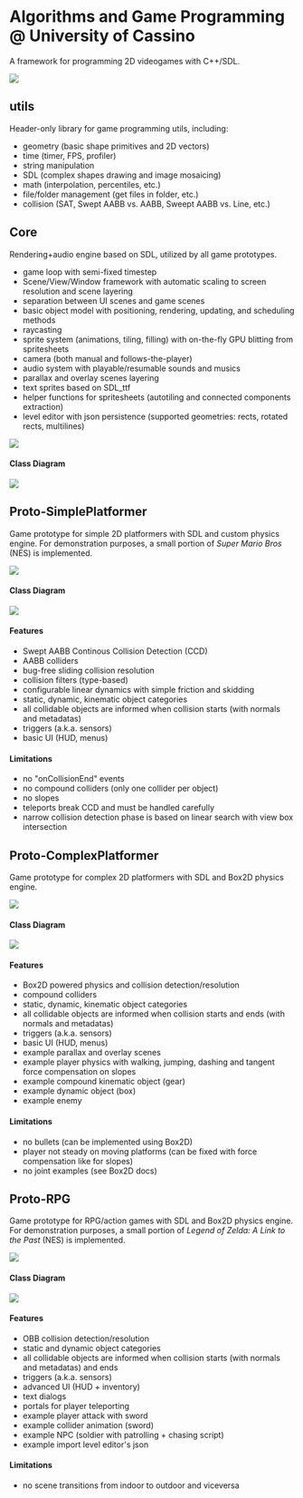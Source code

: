 # Algorithms and Game Programming @ University of Cassino

A framework for programming 2D videogames with C++/SDL.

<img src="https://github.com/abria/agpunicas/blob/main/cover.png">


## utils
Header-only library for game programming utils, including:
- geometry (basic shape primitives and 2D vectors)
- time (timer, FPS, profiler)
- string manipulation
- SDL (complex shapes drawing and image mosaicing)
- math (interpolation, percentiles, etc.)
- file/folder management (get files in folder, etc.)
- collision (SAT, Swept AABB vs. AABB, Sweept AABB vs. Line, etc.)

## Core
Rendering+audio engine based on SDL, utilized by all game prototypes.
- game loop with semi-fixed timestep
- Scene/View/Window framework with automatic scaling to screen resolution and scene layering
- separation between UI scenes and game scenes
- basic object model with positioning, rendering, updating, and scheduling methods
- raycasting
- sprite system (animations, tiling, filling) with on-the-fly GPU blitting from spritesheets
- camera (both manual and follows-the-player)
- audio system with playable/resumable sounds and musics
- parallax and overlay scenes layering
- text sprites based on SDL_ttf
- helper functions for spritesheets (autotiling and connected components extraction)
- level editor with json persistence (supported geometries: rects, rotated rects, multilines)

<img src="https://github.com/abria/agpunicas/blob/main/demo_leveleditor.png">

#### Class Diagram
<img src="https://github.com/abria/agpunicas/blob/main/classdiagram_Core.png">

## Proto-SimplePlatformer
Game prototype for simple 2D platformers with SDL and custom physics engine.
For demonstration purposes, a small portion of <i>Super Mario Bros</i> (NES) is implemented.

<img src="https://github.com/abria/agpunicas/blob/main/demo_SuperMarioBros.png">

#### Class Diagram
<img src="https://github.com/abria/agpunicas/blob/main/classdiagram_SimplePlatformer.png">

#### Features
- Swept AABB Continous Collision Detection (CCD)
- AABB colliders
- bug-free sliding collision resolution
- collision filters (type-based)
- configurable linear dynamics with simple friction and skidding
- static, dynamic, kinematic object categories
- all collidable objects are informed when collision starts (with normals and metadatas)
- triggers (a.k.a. sensors)
- basic UI (HUD, menus)

#### Limitations
- no "onCollisionEnd" events
- no compound colliders (only one collider per object)
- no slopes
- teleports break CCD and must be handled carefully
- narrow collision detection phase is based on linear search with view box intersection

## Proto-ComplexPlatformer
Game prototype for complex 2D platformers with SDL and Box2D physics engine.

<img src="https://github.com/abria/agpunicas/blob/main/demo_ComplexPlatformer.png">

#### Class Diagram
<img src="https://github.com/abria/agpunicas/blob/main/classdiagram_ComplexPlatformer.png">

#### Features
- Box2D powered physics and collision detection/resolution
- compound colliders
- static, dynamic, kinematic object categories
- all collidable objects are informed when collision starts and ends (with normals and metadatas)
- triggers (a.k.a. sensors)
- basic UI (HUD, menus)
- example parallax and overlay scenes
- example player physics with walking, jumping, dashing and tangent force compensation on slopes
- example compound kinematic object (gear)
- example dynamic object (box)
- example enemy

#### Limitations
- no bullets (can be implemented using Box2D)
- player not steady on moving platforms (can be fixed with force compensation like for slopes)
- no joint examples (see Box2D docs)

## Proto-RPG
Game prototype for RPG/action games with SDL and Box2D physics engine.
For demonstration purposes, a small portion of <i>Legend of Zelda: A Link to the Past</i> (NES) is implemented.

<img src="https://github.com/abria/agpunicas/blob/main/demo_RPG.png">

#### Class Diagram
<img src="https://github.com/abria/agpunicas/blob/main/classdiagram_RPG.png">

#### Features
- OBB collision detection/resolution
- static and dynamic object categories
- all collidable objects are informed when collision starts (with normals and metadatas) and ends
- triggers (a.k.a. sensors)
- advanced UI (HUD + inventory)
- text dialogs
- portals for player teleporting
- example player attack with sword
- example collider animation (sword)
- example NPC (soldier with patrolling + chasing script)
- example import level editor's json

#### Limitations
- no scene transitions from indoor to outdoor and viceversa
